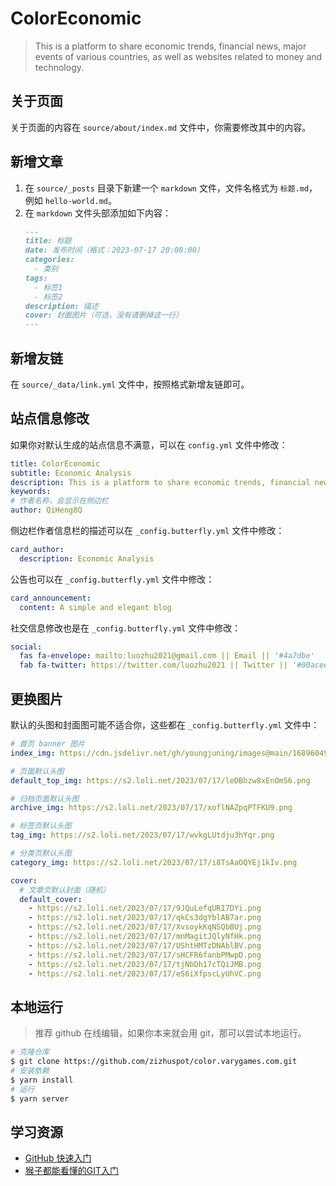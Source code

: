 # ColorEconomic

> This is a platform to share economic trends, financial news, major events of various countries, as well as websites related to money and technology.

## 关于页面

关于页面的内容在 `source/about/index.md` 文件中，你需要修改其中的内容。

## 新增文章

1. 在 `source/_posts` 目录下新建一个 `markdown` 文件，文件名格式为 `标题.md`，例如 `hello-world.md`。
2. 在 `markdown` 文件头部添加如下内容：
    ```md
    ---
    title: 标题
    date: 发布时间（格式：2023-07-17 20:00:00）
    categories:
      - 类别
    tags:
      - 标签1
      - 标签2
    description: 描述
    cover: 封面图片（可选，没有请删掉这一行）
    ---
    ```

## 新增友链

在 `source/_data/link.yml` 文件中，按照格式新增友链即可。

## 站点信息修改

如果你对默认生成的站点信息不满意，可以在 `config.yml` 文件中修改：

```yml
title: ColorEconomic
subtitle: Economic Analysis
description: This is a platform to share economic trends, financial news, major events of various countries, as well as websites related to money and technology.
keywords:
# 作者名称，会显示在侧边栏
author: QiHeng8Q
```

侧边栏作者信息栏的描述可以在 `_config.butterfly.yml` 文件中修改：

```yml
card_author:
  description: Economic Analysis
```

公告也可以在 `_config.butterfly.yml` 文件中修改：

```yml
card_announcement:
  content: A simple and elegant blog
```

社交信息修改也是在 `_config.butterfly.yml` 文件中修改：

```yml
social:
  fas fa-envelope: mailto:luozhu2021@gmail.com || Email || '#4a7dbe'
  fab fa-twitter: https://twitter.com/luozhu2021 || Twitter || '#00acee'
```

## 更换图片

默认的头图和封面图可能不适合你，这些都在 `_config.butterfly.yml` 文件中：

```yml
# 首页 banner 图片
index_img: https://cdn.jsdelivr.net/gh/youngjuning/images@main/1689604945346.png

# 页面默认头图
default_top_img: https://s2.loli.net/2023/07/17/leDBhzw8xEnOmS6.png

# 归档页面默认头图
archive_img: https://s2.loli.net/2023/07/17/xoflNAZpqPTFKU9.png

# 标签页默认头图
tag_img: https://s2.loli.net/2023/07/17/wvkgLUtdju3hYqr.png

# 分类页默认头图
category_img: https://s2.loli.net/2023/07/17/i8TsAaOQYEj1kIv.png

cover:
  # 文章页默认封面（随机）
  default_cover:
    - https://s2.loli.net/2023/07/17/9JQuLefqURI7DYi.png
    - https://s2.loli.net/2023/07/17/qkCs3dgYblAB7ar.png
    - https://s2.loli.net/2023/07/17/XvsoykKqNSQbBUj.png
    - https://s2.loli.net/2023/07/17/mnMagitJQlyNfHk.png
    - https://s2.loli.net/2023/07/17/UShtHMTzDNAblBV.png
    - https://s2.loli.net/2023/07/17/sHCFR6fanbPMwpD.png
    - https://s2.loli.net/2023/07/17/tjNbDh17cTQiJMB.png
    - https://s2.loli.net/2023/07/17/eS6iXfpscLyUhVC.png
```

## 本地运行

> 推荐 github 在线编辑，如果你本来就会用 git，那可以尝试本地运行。

```sh
# 克隆仓库
$ git clone https://github.com/zizhuspot/color.varygames.com.git
# 安装依赖
$ yarn install
# 运行
$ yarn server
```

## 学习资源

- [GitHub 快速入门](https://docs.github.com/zh/get-started/quickstart)
- [猴子都能看懂的GIT入门](https://backlog.com/git-tutorial/cn/)